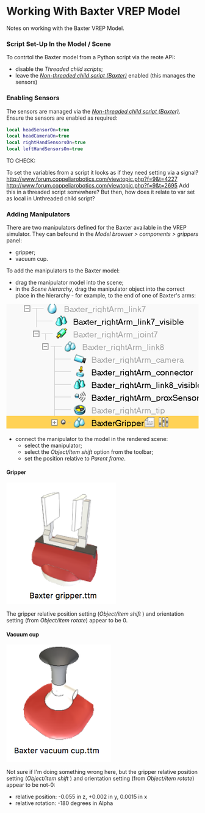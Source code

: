 # Working With Baxter VREP Model

Notes on working with the Baxter VREP Model.

### Script Set-Up In the Model / Scene

To contrtol the Baxter model from a Python script via the reote API:

- disable the *Threaded child script*s;
- leave the [*Non-threaded child script (Baxter)*](../luascripts/Non_threaded_child_script_Baxter.lua) enabled (this manages the sensors)

### Enabling Sensors

The sensors are managed via the [*Non-threaded child script (Baxter)*](../luascripts/Non_threaded_child_script_Baxter.lua). Ensure the sensors are enabled as required:

```lua
local headSensorOn=true
local headCameraOn=true
local rightHandSensorsOn=true
local leftHandSensorsOn=true
```

TO CHECK:

To set the variables from a script it looks as if they need setting via a signal? http://www.forum.coppeliarobotics.com/viewtopic.php?f=9&t=4227 http://www.forum.coppeliarobotics.com/viewtopic.php?f=9&t=2695 
 Add this in a threaded script somewhere? But then, how does it relate to var set as local in Unthreaded child script?

### Adding Manipulators

There are two manipulators defined for the Baxter available in the VREP simulator. They can befound in the *Model browser > components > grippers* panel:

- gripper;
- vacuum cup.

To add the manipulators to the Baxter model:

- drag the manipulator model into the scene;
- in the *Scene hierarchy*, drag the manipulator object into the correct place in the hierarchy - for example, to the end of one of Baxter's arms:

![](../images/V-REP_PRO_EDU_-_Baxter_add_manipulator.png)

- connect the manipulator to the model in the rendered scene:
  - select the manipulator;
  - select the *Object/item shift* option from the toolbar;
  - set the position relative to *Parent frame*.

  
#### Gripper

![](../images/V-REP_PRO_EDU_-_Baxter_gripper.png)

The gripper relative position setting (*Object/item shift* ) and orientation setting (from *Object/item rotate*) appear to be 0.

#### Vacuum cup

![](../images/V-REP_PRO_EDU_-_Baxter_vacuum_cup.png)

Not sure if I'm doing something wrong here, but the gripper relative position setting (*Object/item shift* ) and orientation setting (from *Object/item rotate*) appear to be not-0:

- relative position: -0.055 in z, +0.002 in y, 0.0015 in x
- relative rotation: -180 degrees in Alpha
